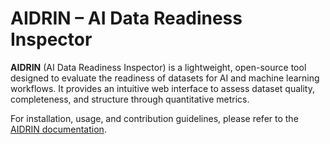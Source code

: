 # AIDRIN – AI Data Readiness Inspector

**AIDRIN** (AI Data Readiness Inspector) is a lightweight, open-source tool designed to evaluate the readiness of datasets for AI and machine learning workflows. It provides an intuitive web interface to assess dataset quality, completeness, and structure through quantitative metrics.

For installation, usage, and contribution guidelines, please refer to the [AIDRIN documentation](https://aidrin.readthedocs.io/en/latest/).